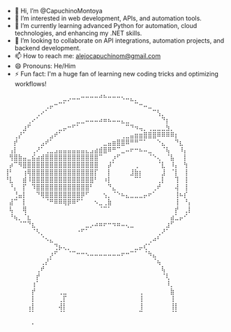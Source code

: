 - 👋 Hi, I’m @CapuchinoMontoya
- 👀 I’m interested in web development, APIs, and automation tools.
- 🌱 I’m currently learning advanced Python for automation, cloud technologies, and enhancing my .NET skills.
- 💞️ I’m looking to collaborate on API integrations, automation projects, and backend development.
- 📫 How to reach me: alejocapuchinom@gmail.com
- 😄 Pronouns: He/Him
- ⚡ Fun fact: I'm a huge fan of learning new coding tricks and optimizing workflows!

⠀⠀⠀⠀⠀⠀⠀⠀⠀⠀⠀⠀⠀⣀⡠⠤⠤⠒⠒⠒⠒⠚⠓⠒⠒⠒⠢⠤⣄⡀⠀⠀⠀⠀⠀⠀⠀⠀⠀⠀⠀⠀
⠀⠀⠀⠀⠀⠀⠀⠀⠀⢀⡤⠒⠉⠁⠀⠀⠀⠀⠀⠀⠀⠀⠀⠀⠀⠀⠀⠀⠀⠉⠒⠤⣀⠀⠀⠀⠀⠀⠀⠀⠀⠀
⠀⠀⠀⠀⠀⠀⠀⢀⠔⠁⠀⠀⠀⠀⠀⠀⠀⠀⠀⠀⠀⠀⠀⠀⠀⠀⠀⠀⠀⠀⠀⠀⠀⠉⢣⡀⠀⠀⠀⠀⠀⠀
⠀⠀⠀⠀⠀⢀⠔⠁⠀⠀⠀⠀⠀⠀⠀⠀⣀⣀⠤⠤⠤⠴⠶⠦⠤⠤⣄⣀⠀⠀⠀⠀⠀⠀⠀⠙⡆⠀⠀⠀⠀⠀
⠀⠀⠀⠀⣰⠋⠀⠀⠀⠀⠀⠀⣀⡤⠒⠋⠁⠀⠀⠀⠀⠀⠀⠀⠀⠀⠀⠉⠙⠲⢤⡀⢀⣀⣀⣀⣳⡀⠀⠀⠀⠀
⠀⠀⢀⡜⠁⠀⠀⠀⠀⠀⣠⠞⠁⠀⠀⠀⠀⠀⠀⠀⠀⠀⠀⠀⠀⠀⢀⣀⣤⣶⣶⣿⣿⣿⠿⠿⠿⠿⡆⠀⠀⠀
⠀⠀⡞⠀⠀⠀⠀⠀⣠⠞⠁⠀⠀⠀⠀⠀⠀⠀⠀⠀⠀⠀⣀⣤⣶⣿⣿⠿⠛⠛⠉⠁⠀⠀⠑⣄⠀⠀⠙⣆⠀⠀
⠀⢠⡇⠀⠀⠀⢀⠜⠁⢀⣀⣠⣤⣤⣤⣤⣤⣤⣄⣠⣴⣾⣿⠿⠛⠉⣀⠤⠖⠒⠦⠤⣀⠀⠀⠈⢧⠀⠀⠸⡄⠀
⠀⢻⣿⣷⣤⣀⣮⣴⣾⣿⣿⣿⣿⣿⣿⣿⣿⣿⣿⣿⣿⠉⠀⠀⡰⠋⠀⠀⠀⠀⠀⠀⠈⠑⢄⠀⠈⣧⠀⠀⡇⠀
⠀⡴⠉⠻⣿⣿⣿⣿⣿⣿⣿⣿⣿⣿⣿⣿⣿⣿⣿⣿⣿⠀⠀⡼⠁⠀⠀⠀⠀⢀⠀⠀⠀⠀⠈⣇⠀⠸⡄⠀⢳⠀
⢸⠃⠀⠀⢰⢿⣿⣿⣿⣿⣿⣿⣿⣿⣿⣿⣿⣿⣿⣿⡏⠀⠀⡇⠀⠀⠀⠀⣸⣷⡆⠀⠀⠀⠀⣸⠀⠈⡇⠀⢸⠀
⠘⣇⠀⠀⣾⠸⣿⣿⣿⣿⣿⣿⣿⣿⣿⣿⣿⣿⣿⣿⠃⠀⠰⡇⠀⠀⠀⠀⠀⠉⠁⠀⠀⠀⢀⡇⠀⠀⢹⠀⢸⠀
⠀⠘⡄⠀⡏⠀⠹⣿⣿⣿⣿⣿⣿⣿⣿⣿⣿⣿⣿⠃⠀⠀⠀⠙⣄⠀⠀⠀⠀⠀⠀⠀⠀⢀⠞⠀⠀⠀⢼⠀⢸⠀
⠀⠀⢘⣤⡇⠀⠀⠙⢿⣿⣿⣿⣿⣿⣿⣿⣿⡿⠋⠀⠀⠀⢢⡀⠈⠑⠦⣄⣀⣀⣀⡤⠖⠁⠀⠀⠀⠀⢸⠦⡎⠀
⠀⣼⠉⠀⡇⠀⠀⠀⠀⠈⠛⠿⠿⢿⡿⠿⠋⠁⠀⠀⠢⣀⢀⣷⠀⠀⠀⠀⠀⠀⠀⠀⠀⠀⠀⠀⠀⠀⢸⠀⠘⡄
⠀⢧⠀⠀⢿⠀⠀⠀⠀⠀⠀⠀⠀⠀⠀⠀⠀⠀⠀⠀⠀⠈⠉⠁⠀⠀⠀⠀⠀⠀⠀⠀⠀⠀⠀⠀⠀⠀⡞⠀⢀⡇
⠀⠘⢦⡀⠈⣆⠀⠀⠀⠀⠀⠀⠀⠀⠀⠀⠀⠀⠀⠀⠀⠀⠀⠀⠀⠀⠀⠀⠀⠀⠀⠀⠀⠀⠀⠀⠀⣴⣁⡤⠊⠀
⠀⠀⠀⠈⠉⠙⣆⠀⠀⠀⠀⠀⠀⠀⠀⠀⠀⠀⣀⡠⠴⠶⠖⠒⠲⠶⠤⢄⣀⠀⠀⠀⠀⠀⠀⠀⣰⠋⠀⠀⠀⠀
⠀⠀⠀⠀⠀⠀⠈⠣⡀⠀⠀⠀⠀⠀⠀⠀⠐⠋⠁⠀⠀⠀⠀⠀⠀⠀⠀⠀⠀⠀⠀⠀⠀⠀⢀⠜⠁⠀⠀⠀⠀⠀
⠀⠀⠀⠀⠀⠀⠀⠀⠈⠢⣄⠀⠀⠀⠀⠀⠀⠀⠀⠀⠀⠀⠀⠀⠀⠀⠀⠀⠀⠀⠀⠀⢀⠴⠃⠀⠀⠀⠀⠀⠀⠀
⠀⠀⠀⠀⠀⠀⠀⠀⠀⠀⠀⢙⡦⢄⡀⠀⠀⠀⠀⠀⠀⠀⠀⠀⠀⠀⠀⠀⠀⣀⡤⢎⠁⠀⠀⠀⠀⠀⠀⠀⠀⠀
⠀⠀⠀⠀⠀⠀⠀⠀⠀⠀⡰⠋⠀⠀⠈⠉⠒⠒⠢⠤⠤⠤⠤⠤⠤⠤⠖⠒⠉⠁⠀⠈⠳⣄⠀⠀⠀⠀⠀⠀⠀⠀
⠀⠀⠀⠀⠀⠀⠀⠀⢀⡜⠁⠀⠀⠀⠀⠀⠀⠀⠀⠀⠀⠀⠀⠀⠀⠀⠀⠀⠀⠀⠀⠀⠀⠈⢦⠀⠀⠀⠀⠀⠀⠀
⠀⠀⠀⠀⠀⠀⠀⢀⠞⠀⠀⠀⠀⠀⠀⠀⠀⠀⠀⠀⠀⠀⠀⠀⠀⠀⠀⠀⠀⠀⠀⠀⠀⠀⠀⢧⠀⠀⠀⠀⠀⠀
⠀⠀⠀⠀⠀⠀⠀⡞⠀⠀⠀⠀⠀⠀⠀⠀⠀⠀⠀⠀⠀⠀⠀⠀⠀⠀⠀⠀⠀⠀⠀⠀⠀⠀⠀⠈⢇⠀⠀⠀⠀⠀
⠀⠀⠀⠀⠀⠀⢰⠁⠀⠀⠀⠀⠀⠀⠀⠀⠀⠀⠀⠀⠀⠀⠀⠀⠀⠀⠀⠀⠀⠀⠀⠀⠀⠀⠀⠀⠸⡀⠀⠀⠀⠀
⠀⠀⠀⠀⠀⠀⡞⠀⠀⠀⠀⠀⢀⣀⠀⠀⠀⠀⠀⠀⠀⠀⠀⠀⠀⠀⠀⠀⠀⠀⢀⠀⠀⠀⠀⠀⠀⣷⠀⠀⠀⠀
⠀⠀⠀⠀⠀⠀⡇⠀⠀⠀⠀⠀⢀⡏⠀⠀⠀⠀⠀⠀⠀⠀⠀⠀⠀⠀⠀⠀⠀⠀⢸⠀⠀⠀⠀⠀⠀⢸⠀⠀⠀⠀
⠀⠀⠀⠀⠀⢠⡇⠀⠀⠀⠀⠀⢼⡇⠀⠀⠀⠀⠀⠀⠀⠀⠀⠀⠀⠀⠀⠀⠀⠀⢸⠀⠀⠀⠀⠀⠀⢸⡇⠀⠀⠀
⠀⠀⠀⠀⠀⠈⠁⠀⠀⠀⠀⠀⠈⠁⠀⠀⠀⠀⠀⠀⠀⠀⠀⠀⠀⠀⠀⠀⠀⠀⠉⠀⠀⠀⠀⠀⠀⠈⠁⠀⠀⠀
⠀⠀⠀⠀⠀⠀⡀⠀⠀⠀⠀⠀⠀⠀⠀⠀⠀⠀⠀⠀⠀⠀⠀⠀⠀⠀⠀⠀⠀⠀⠀⠀⠀⠀⠀⠀⠀⠀⠀⠀⠀⠀

